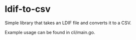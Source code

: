 # ldif-to-csv

Simple library that takes an LDIF file and converts it to a CSV.

Example usage can be found in cli/main.go.
